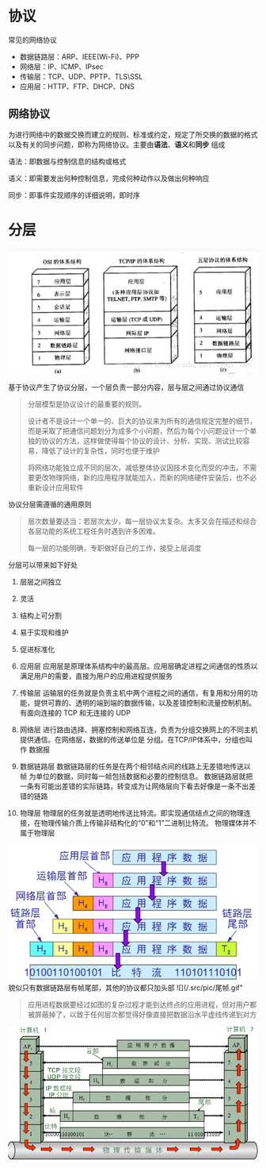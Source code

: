 # 协议
常见的网络协议
  - 数据链路层：ARP、IEEE(Wi-Fi)、PPP
  - 网络层：IP、ICMP、IPsec
  - 传输层：TCP、UDP、PPTP、TLS\SSL
  - 应用层：HTTP、FTP、DHCP、DNS

## 网络协议
为进行网络中的数据交换而建立的规则、标准或约定，规定了所交换的数据的格式以及有关的同步问题，即称为网络协议。主要由**语法**、**语义**和**同步** 组成

语法：即数据与控制信息的结构或格式

语义：即需要发出何种控制信息，完成何种动作以及做出何种响应

同步：即事件实现顺序的详细说明，即时序

# 分层
![](/.src/pic/分层.png)

基于协议产生了协议分层，一个层负责一部分内容，层与层之间通过协议通信
> 分层模型是协议设计的最重要的规则。
>
> 设计者不是设计一个单一的、巨大的协议来为所有的通信规定完整的细节，而是采取了把通信问题划分为成多个小问题，然后为每个小问题设计一个单独的协议的方法，这样做使得每个协议的设计、分析、实现、测试比较容易，降低了设计的复杂性，同时也便于维护
>
> 将网络功能独立成不同的层次，减低整体协议因技术变化而受的冲击。不需要更改物理网络，新的应用程序就能加入，而新的网络硬件安装后，也不必重新设计应用软件

协议分层需遵循的通用原则
> 层次数量要适当：若层次太少，每一层协议太复杂。太多又会在描述和综合各层功能的系统工程任务时遇到许多困难。
>
> 每一层的功能明确，专职做好自己的工作，接受上层调度

分层可以带来如下好处
1. 层层之间独立
2. 灵活
3. 结构上可分割
4. 易于实现和维护
5. 促进标准化




1. 应用层
应用层是原理体系结构中的最高层。应用层确定进程之间通信的性质以满足用户的需要，直接为用户的应用进程提供服务

2. 传输层
运输层的任务就是负责主机中两个进程之间的通信，有复用和分用的功能，提供可靠的、透明的端到端的数据传输，以及差错控制和流量控制机制。有面向连接的 TCP 和无连接的 UDP

3. 网络层
进行路由选择、拥塞控制和网络互连，负责为分组交换网上的不同主机提供通信。在网络层，数据的传送单位是 分组。在TCP/IP体系中，分组也叫作 数据报

4. 数据链路层
数据链路层的任务是在两个相邻结点间的线路上无差错地传送以 帧 为单位的数据，同时每一帧包括数据和必要的控制信息。
数据链路层就把一条有可能出差错的实际链路，转变成为让网络层向下看去好像是一条不出差错的链路

5. 物理层
物理层的任务就是透明地传送比特流。即实现通信结点之间的物理连接，在物理传输介质上传输非结构化的“0”和“1”二进制比特流。
物理媒体并不属于物理层

![](/.src/pic/分层1.png)
貌似只有数据链路层有帧尾部，其他的协议都只加头部
![](/.src/pic/尾帧.gif"

> 应用进程数据要经过如图的复杂过程才能到达终点的应用进程，但对用户都被屏蔽掉了，以致于任何层次都觉得好像直接把数据沿水平虚线传递到对方

![](/.src/pic/分层2.png)